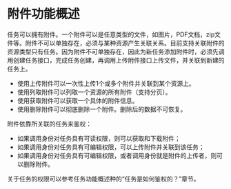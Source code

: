# 附件功能概述
任务可以拥有附件。一个附件可以是任意类型的文件，如图片，PDF文档，zip文件等。附件不可以单独存在，必须与某种资源产生关联关系。目前支持关联附件的资源类型只有任务。因为附件不可单独存在，因此为新任务添加附件时，必须先调用创建任务接口，完成任务创建，再调用上传附件接口上传文件，并关联到新建的任务上。

* 使用上传附件可以一次性上传1个或多个附件并关联到某个资源上。
* 使用列取附件可以列取一个资源的所有附件（支持分页）。
* 使用获取附件可以获取一个具体的附件信息。
* 使用删除附件可以彻底删除一个附件。删除后的数据不可恢复。

附件依靠所关联的任务来鉴权：

* 如果调用身份对任务具有可读权限，则可以获取和下载附件；
* 如果调用身份对任务具有可编辑权限，可以上传附件并关联到该任务；
* 如果调用身份对任务具有可编辑权限，或者调用身份就是附件的上传者，则可以删除附件。

关于任务的权限可以参考任务功能概述种的“任务是如何鉴权的？”章节。